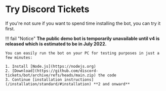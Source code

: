 # Try Discord Tickets

If you're not sure if you want to spend time installing the bot, you can try it first.

<!--
<a class="md-button md-button--primary" href="https://discord.com/oauth2/authorize?scope=applications.commands%20bot&permissions=126032&client_id=891279986848309259" target="_blank">Add bot to Discord :material-open-in-new:</a>
-->

!!! fail "Notice"
	**The public demo bot is temporarily unavailable until v4 is released which is estimated to be in July 2022.**
	
	You can easily run the bot on your PC for testing purposes in just a few minutes:
	
	1. Install [Node.js](https://nodejs.org)
	2. [Download](https://github.com/discord-tickets/bot/archive/refs/heads/main.zip) the code
	3. Continue [installation instructions](/installation/standard/#installation) **2 and onward**
